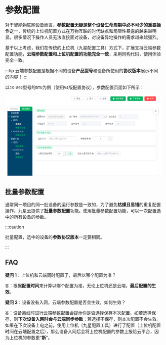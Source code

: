 # 参数配置

对于智能物联网设备而言，**参数配置无疑是整个设备生命周期中必不可少的重要操作之一**，传统的上位机配置方式在万物互联的时代缺点和局限性暴露的越来越明显。很多情况下操作人员无法直接面对设备，对设备异地操作的需求越来越强烈。

基于以上考虑，我们在传统的上位机（九星配置工具）方式下，扩展支持云端参数配置功能，**云端参数配置和上位机配置的功能完全一致**，采用同构代码，使用体验完全一致。

:::tip
云端参数配置是根据不同的设备**产品型号**和设备所使用的**协议版本**展示不同的内容！
:::

以`JX-802`型号的`DTU`为例（使用`V4`版配置协议），参数配置页面如下所示：

![JX-802参数配置样例](assets/images/JX-802参数配置样例.png)

## 批量参数配置

通常同一项目的同一批设备的运行参数是一致的，为了避免**枯燥且易错**的重复配置操作，九星云提供了**批量参数配置**功能。使用批量参数配置功能，可以一次配置选中的所有设备的参数。

:::caution

批量配置，选中的设备的**参数协议版本**一定要相同。

:::

## FAQ

**疑问 1**：上位机和云端同时配置了，最后以哪个配置为准？

`答`：根据**配置时间**来计算以哪个配置为准，无论上位机还是云端，**最后配置的生效**。

**疑问 2**：设备没有入网，云端参数配置是否会生效，如何生效？

`答`：设备离线时进行云端参数配置会提示你是否选择保存本次配置，如若选择保存，则**下次设备入网时会与云端同步参数**；若选择不保存，则本次配置不会生效。如果在下次设备上电之前，使用上位机（九星配置工具）进行了配置（上位机配置时间在云端配置之后），那么设备入网后会将上位机配置的参数上报给云平台，因为上位机的参数更“**新**”。

